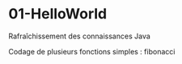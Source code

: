 # 01-HelloWorld
Rafraîchissement des connaissances Java

Codage de plusieurs fonctions simples : fibonacci
